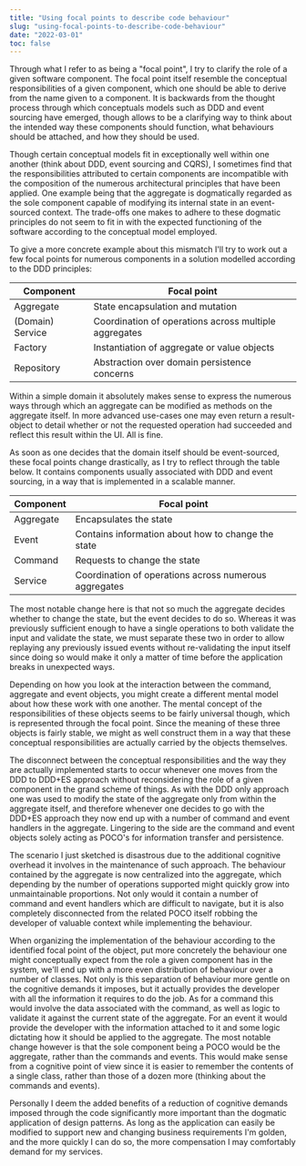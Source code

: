 ```yaml
---
title: "Using focal points to describe code behaviour"
slug: "using-focal-points-to-describe-code-behaviour"
date: "2022-03-01"
toc: false
---
```


Through what I refer to as being a "focal point", I try to clarify the role of a given software component. The focal point itself resemble the conceptual responsibilities of a given component, which one should be able to derive from the name given to a component. It is backwards from the thought process through which conceptuals models such as DDD and event sourcing have emerged, though allows to be a clarifying way to think about the intended way these components should function, what behaviours should be attached, and how they should be used.

Though certain conceptual models fit in exceptionally well within one another (think about DDD, event sourcing and CQRS), I sometimes find that the responsibilities attributed to certain components are incompatible with the composition of the numerous architectural principles that have been applied. One example being that the aggregate is dogmatically regarded as the sole component capable of modifying its internal state in an event-sourced context. The trade-offs one makes to adhere to these dogmatic principles do not seem to fit in with the expected functioning of the software according to the conceptual model employed.

To give a more concrete example about this mismatch I'll try to work out a few focal points for numerous components in a solution modelled according to the DDD principles:

| Component        | Focal point                                           |
| ---------------- | ----------------------------------------------------- |
| Aggregate        | State encapsulation and mutation                      |
| (Domain) Service | Coordination of operations across multiple aggregates |
| Factory          | Instantiation of aggregate or value objects           |
| Repository       | Abstraction over domain persistence concerns          | 

Within a simple domain it absolutely makes sense to express the numerous ways through which an aggregate can be modified as methods on the aggregate itself. In more advanced use-cases one may even return a result-object to detail whether or not the requested operation had succeeded and reflect this result within the UI. All is fine.

As soon as one decides that the domain itself should be event-sourced, these focal points change drastically, as I try to reflect through the table below. It contains components usually associated with DDD and event sourcing, in a way that is implemented in a scalable manner.

| Component | Focal point                                           |
| --------- | ----------------------------------------------------- |
| Aggregate | Encapsulates the state                                |
| Event     | Contains information about how to change the state    |
| Command   | Requests to change the state                          | 
| Service   | Coordination of operations across numerous aggregates |

The most notable change here is that not so much the aggregate decides whether to change the state, but the event decides to do so. Whereas it was previously sufficient enough to have a single operations to both validate the input and validate the state, we must separate these two in order to allow replaying any previously issued events without re-validating the input itself since doing so would make it only a matter of time before the application breaks in unexpected ways.

Depending on how you look at the interaction between the command, aggregate and event objects, you might create a different mental model about how these work with one another. The mental concept of the responsibilities of these objects seems to be fairly universal though, which is represented through the focal point. Since the meaning of these three objects is fairly stable, we might as well construct them in a way that these conceptual responsibilities are actually carried by the objects themselves.

The disconnect between the conceptual responsibilities and the way they are actually implemented starts to occur whenever one moves from the DDD to DDD+ES approach without reconsidering the role of a given component in the grand scheme of things. As with the DDD only approach one was used to modify the state of the aggregate only from within the aggregate itself, and therefore whenever one decides to go with the DDD+ES approach they now end up with a number of command and event handlers in the aggregate. Lingering to the side are the command and event objects solely acting as POCO's for information transfer and persistence.

The scenario I just sketched is disastrous due to the additional cognitive overhead it involves in the maintenance of such approach. The behaviour contained by the aggregate is now centralized into the aggregate, which depending by the number of operations supported might quickly grow into unmaintainable proportions. Not only would it contain a number of command and event handlers which are difficult to navigate, but it is also completely disconnected from the related POCO itself robbing the developer of valuable context while implementing the behaviour.

When organizing the implementation of the behaviour according to the identified focal point of the object, put more concretely the behaviour one might conceptually expect from the role a given component has in the system, we'll end up with a more even distribution of behaviour over a number of classes. Not only is this separation of behaviour more gentle on the cognitive demands it imposes, but it actually provides the developer with all the information it requires to do the job. As for a command this would involve the data associated with the command, as well as logic to validate it against the current state of the aggregate. For an event it would provide the developer with the information attached to it and some logic dictating how it should be applied to the aggregate. The most notable change however is that the sole component being a POCO would be the aggregate, rather than the commands and events. This would make sense from a cognitive point of view since it is easier to remember the contents of a single class, rather than those of a dozen more (thinking about the commands and events).

Personally I deem the added benefits of a reduction of cognitive demands imposed through the code significantly more important than the dogmatic application of design patterns. As long as the application can easily be modified to support new and changing business requirements I'm golden, and the more quickly I can do so, the more compensation I may comfortably demand for my services.
